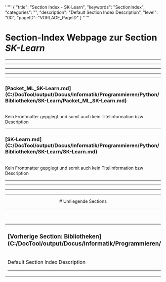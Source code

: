 '''''
{
"title": "Section Index - SK-Learn",
"keywords": "SectionIndex",
"categories": "",
"description": "Default Section Index Description",
"level": "00",
"pageID": "VORLAGE_PageID"
}
'''''


<h1>Section-Index Webpage zur Section <i>SK-Learn</i></h1>

<hr><hr><hr><hr><hr>


<h3>[Packet_ML_SK-Learn.md](C:/DocTool/output/Docus/Informatik/Programmieren/Python/Bibliotheken/SK-Learn/Packet_ML_SK-Learn.md)</h3><br>Kein Frontmatter gepglegt und somit auch kein Titelinformation bzw Description<hr>


<h3>[SK-Learn.md](C:/DocTool/output/Docus/Informatik/Programmieren/Python/Bibliotheken/SK-Learn/SK-Learn.md)</h3><br>Kein Frontmatter gepglegt und somit auch kein Titelinformation bzw Description<hr><center><hr><hr><hr> # Umliegende Sections
 </h2><br><table><thead> <tr> <th><center>Vorgelagerte Section</center></th> <th><center>Nachgelagerte Section</center></th></tr></thead><tbody><tr><td><h3>[Vorherige Section: Bibliotheken](C:/DocTool/output/Docus/Informatik/Programmieren/Python/Bibliotheken/SectionIndex_DocTooloutputDocusInformatikProgrammierenPythonBibliotheken.html)</h3><br>Default Section Index Description<hr></td><td>Es gibt keine weiteren Unterordner</td></tr></tbody></table>